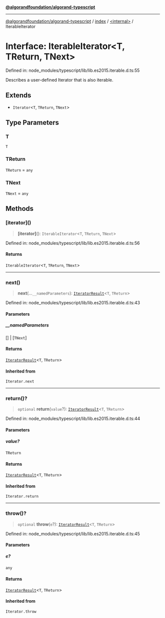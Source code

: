 [**@algorandfoundation/algorand-typescript**](../../../README.md)

***

[@algorandfoundation/algorand-typescript](../../../README.md) / [index](../../README.md) / [\<internal\>](../README.md) / IterableIterator

# Interface: IterableIterator\<T, TReturn, TNext\>

Defined in: node\_modules/typescript/lib/lib.es2015.iterable.d.ts:55

Describes a user-defined Iterator that is also iterable.

## Extends

- `Iterator`\<`T`, `TReturn`, `TNext`\>

## Type Parameters

### T

`T`

### TReturn

`TReturn` = `any`

### TNext

`TNext` = `any`

## Methods

### \[iterator\]()

> **\[iterator\]**(): `IterableIterator`\<`T`, `TReturn`, `TNext`\>

Defined in: node\_modules/typescript/lib/lib.es2015.iterable.d.ts:56

#### Returns

`IterableIterator`\<`T`, `TReturn`, `TNext`\>

***

### next()

> **next**(...`__namedParameters`): [`IteratorResult`](../type-aliases/IteratorResult.md)\<`T`, `TReturn`\>

Defined in: node\_modules/typescript/lib/lib.es2015.iterable.d.ts:43

#### Parameters

##### \_\_namedParameters

\[\] | \[`TNext`\]

#### Returns

[`IteratorResult`](../type-aliases/IteratorResult.md)\<`T`, `TReturn`\>

#### Inherited from

`Iterator.next`

***

### return()?

> `optional` **return**(`value`?): [`IteratorResult`](../type-aliases/IteratorResult.md)\<`T`, `TReturn`\>

Defined in: node\_modules/typescript/lib/lib.es2015.iterable.d.ts:44

#### Parameters

##### value?

`TReturn`

#### Returns

[`IteratorResult`](../type-aliases/IteratorResult.md)\<`T`, `TReturn`\>

#### Inherited from

`Iterator.return`

***

### throw()?

> `optional` **throw**(`e`?): [`IteratorResult`](../type-aliases/IteratorResult.md)\<`T`, `TReturn`\>

Defined in: node\_modules/typescript/lib/lib.es2015.iterable.d.ts:45

#### Parameters

##### e?

`any`

#### Returns

[`IteratorResult`](../type-aliases/IteratorResult.md)\<`T`, `TReturn`\>

#### Inherited from

`Iterator.throw`
